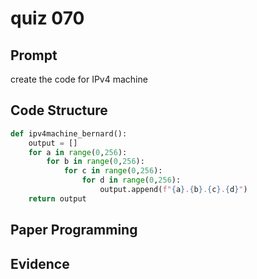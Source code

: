 # quiz 070

## Prompt
create the code for IPv4 machine

## Code Structure
```.py
def ipv4machine_bernard():
    output = []
    for a in range(0,256):
        for b in range(0,256):
            for c in range(0,256):
                for d in range(0,256):
                    output.append(f"{a}.{b}.{c}.{d}")
    return output
```

## Paper Programming

## Evidence
